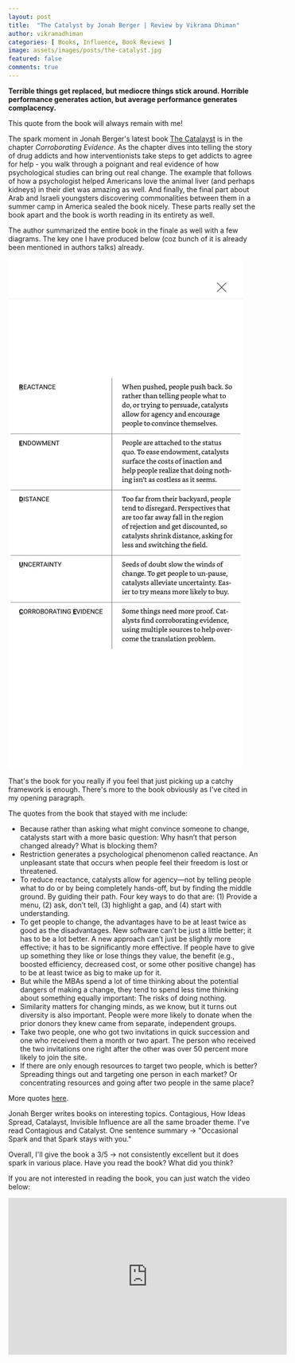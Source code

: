 ```yaml
---
layout: post
title:  "The Catalyst by Jonah Berger | Review by Vikrama Dhiman"
author: vikramadhiman
categories: [ Books, Influence, Book Reviews ]
image: assets/images/posts/the-catalyst.jpg
featured: false
comments: true
---
```

<strong>Terrible things get replaced, but mediocre things stick around. Horrible performance generates action, but average performance generates complacency.</strong>

This quote from the book will always remain with me!

The spark moment in Jonah Berger's latest book <a href="https://jonahberger.com/books/the-catalyst/" target="_blank">The Catalayst</a> is in the chapter <em>Corroborating Evidence</em>. As the chapter dives into telling the story of drug addicts and how interventionists take steps to get addicts to agree for help - you walk through a poignant and real evidence of how psychological studies can bring out real change. The example that follows of how a psychologist helped Americans love the animal liver (and perhaps kidneys) in their diet was amazing as well. And finally, the final part about Arab and Israeli youngsters discovering commonalities between them in a summer camp in America sealed the book nicely. These parts really set the book apart and the book is worth reading in its entirety as well.

The author summarized the entire book in the finale as well with a few diagrams. The key one I have produced below (coz bunch of it is already been mentioned in authors talks) already. 

<p>
	<img src="/assets/images/posts/reduce-framework.jpeg" title="REDUCE FRAMEWORK" alt="REDUCE FRAMEWORK" />
</p>

That's the book for you really if you feel that just picking up a catchy framework is enough. There's more to the book obviously as I've cited in my opening paragraph. 

The quotes from the book that stayed with me include:

<ul>
<li>
	Because rather than asking what might convince someone to change, catalysts start with a more basic question: Why hasn’t that person changed already? What is blocking them?
</li>

<li>
	Restriction generates a psychological phenomenon called reactance. An unpleasant state that occurs when people feel their freedom is lost or threatened.
</li>

<li>
	To reduce reactance, catalysts allow for agency—not by telling people what to do or by being completely hands-off, but by finding the middle ground. By guiding their path. Four key ways to do that are: (1) Provide a menu, (2) ask, don’t tell, (3) highlight a gap, and (4) start with understanding.
</li>

<li>
	To get people to change, the advantages have to be at least twice as good as the disadvantages. New software can’t be just a little better; it has to be a lot better. A new approach can’t just be slightly more effective; it has to be significantly more effective. If people have to give up something they like or lose things they value, the benefit (e.g., boosted efficiency, decreased cost, or some other positive change) has to be at least twice as big to make up for it.
</li>

<li>
	But while the MBAs spend a lot of time thinking about the potential dangers of making a change, they tend to spend less time thinking about something equally important: The risks of doing nothing.
</li>

<li>
	Similarity matters for changing minds, as we know, but it turns out diversity is also important. People were more likely to donate when the prior donors they knew came from separate, independent groups.
</li>

<li>
	Take two people, one who got two invitations in quick succession and one who received them a month or two apart. The person who received the two invitations one right after the other was over 50 percent more likely to join the site.
</li>

<li>
	If there are only enough resources to target two people, which is better? Spreading things out and targeting one person in each market? Or concentrating resources and going after two people in the same place?
</li>
</ul>

More quotes <a href="https://www.goodreads.com/notes/48927927-catalyst/63027503-vikrama-dhiman?ref=notif_rnsp" target="_blank">here</a>.

Jonah Berger writes books on interesting topics. Contagious, How Ideas Spread, Catalayst, Invisible Influence are all the same broader theme. I've read Contagious and Catalyst. One sentence summary -> "Occasional Spark and that Spark stays with you."

Overall, I'll give the book a 3/5 -> not consistently excellent but it does spark in various place. Have you read the book? What did you think?

If you are not interested in reading the book, you can just watch the video below:

<iframe width="560" height="315" src="https://www.youtube.com/embed/YBSYQr8pniY" frameborder="0" allow="accelerometer; autoplay; encrypted-media; gyroscope; picture-in-picture" allowfullscreen></iframe>